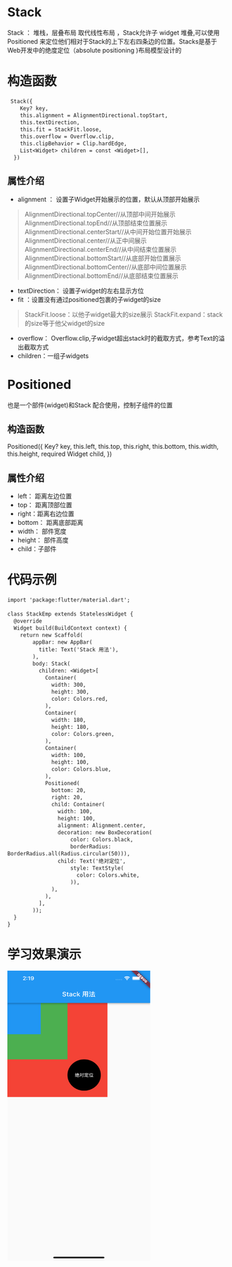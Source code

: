 # Stack
Stack ： 堆栈，层叠布局
取代线性布局  ，Stack允许子 widget 堆叠,可以使用 Positioned 来定位他们相对于Stack的上下左右四条边的位置。Stacks是基于Web开发中的绝度定位（absolute positioning )布局模型设计的
# 构造函数
```
 Stack({
    Key? key,
    this.alignment = AlignmentDirectional.topStart,
    this.textDirection,
    this.fit = StackFit.loose,
    this.overflow = Overflow.clip,
    this.clipBehavior = Clip.hardEdge,
    List<Widget> children = const <Widget>[],
  }) 
```

## 属性介绍
* alignment ： 设置子Widget开始展示的位置，默认从顶部开始展示
> AlignmentDirectional.topCenter//从顶部中间开始展示
    AlignmentDirectional.topEnd//从顶部结束位置展示
    AlignmentDirectional.centerStart//从中间开始位置开始展示
    AlignmentDirectional.center//从正中间展示
    AlignmentDirectional.centerEnd//从中间结束位置展示
    AlignmentDirectional.bottomStart//从底部开始位置展示
    AlignmentDirectional.bottomCenter//从底部中间位置展示
    AlignmentDirectional.bottomEnd//从底部结束位置展示
 
* textDirection： 设置子widget的左右显示方位
* fit ：设置没有通过positioned包裹的子widget的size
> StackFit.loose：以他子widget最大的size展示
StackFit.expand：stack的size等于他父widget的size
* overflow： Overflow.clip,子widget超出stack时的截取方式，参考Text的溢出截取方式
* children：一组子widgets


# Positioned
也是一个部件(widget)和Stack 配合使用，控制子组件的位置
## 构造函数
Positioned({
    Key? key,
    this.left,
    this.top,
    this.right,
    this.bottom,
    this.width,
    this.height,
    required Widget child,
  })
## 属性介绍
* left： 距离左边位置
* top： 距离顶部位置
* right：距离右边位置
* bottom： 距离底部距离
* width： 部件宽度
* height： 部件高度
* child：子部件



# 代码示例
```
import 'package:flutter/material.dart';

class StackEmp extends StatelessWidget {
  @override
  Widget build(BuildContext context) {
    return new Scaffold(
        appBar: new AppBar(
          title: Text('Stack 用法'),
        ),
        body: Stack(
          children: <Widget>[
            Container(
              width: 300,
              height: 300,
              color: Colors.red,
            ),
            Container(
              width: 180,
              height: 180,
              color: Colors.green,
            ),
            Container(
              width: 100,
              height: 100,
              color: Colors.blue,
            ),
            Positioned(
              bottom: 20,
              right: 20,
              child: Container(
                width: 100,
                height: 100,
                alignment: Alignment.center,
                decoration: new BoxDecoration(
                    color: Colors.black,
                    borderRadius: BorderRadius.all(Radius.circular(50))),
                child: Text('绝对定位',
                    style: TextStyle(
                      color: Colors.white,
                    )),
              ),
            ),
          ],
        ));
  }
}

```

# 学习效果演示
<img src='./demo.png' width=325 height=660 object-fit='contain'/>



